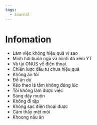 ```yaml
---
tags:
  - Journal
---
```

# Infomation

- Làm việc không hiệu quả vì sao
- Mình hơi buồn ngủ và mình đã xem YT
- Và tải ONUS về điện thoại.
- Chiến lược đầu tư chưa hiệu quả
- Không ăn tối
- Đồ ăn dư
- Kéo theo là tắm không đúng lúc
- Tối không làm được việc
- Sáng dậy muộn
- Không đi tập
- Không sạc điện thoại được
- Cảm thấy mệt mỏi
- Khoong nấu ăn